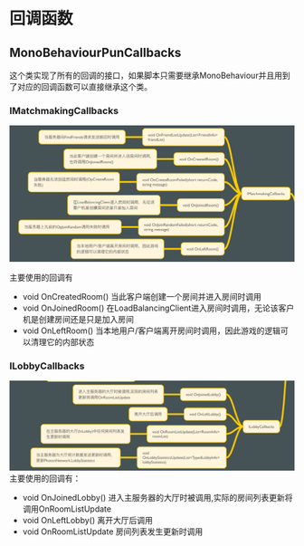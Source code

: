 # 回调函数

## MonoBehaviourPunCallbacks

这个类实现了所有的回调的接口，如果脚本只需要继承MonoBehaviour并且用到了对应的回调函数可以直接继承这个类。

### IMatchmakingCallbacks

![IMatchmakingCallbacks1](../../../../图片/IMatchmakingCallbacks.png)

主要使用的回调有

- void OnCreatedRoom() 当此客户端创建一个房间并进入房间时调用
- void OnJoinedRoom() 在LoadBalancingClient进⼊房间时调⽤，⽆论该客户机是创建房间还是只是加⼊房间
- void OnLeftRoom() 当本地⽤户/客户端离开房间时调⽤，因此游戏的逻辑可以清理它的内部状态

### ILobbyCallbacks

![ILobbyCallbacks](../../../../图片/ILobbyCallbacks.png)
主要使用的回调有：

- void OnJoinedLobby() 进⼊主服务器的⼤厅时被调⽤,实际的房间列表更新将调⽤OnRoomListUpdate
- void OnLeftLobby() 离开大厅后调用
- void OnRoomListUpdate 房间列表发生更新时调用
